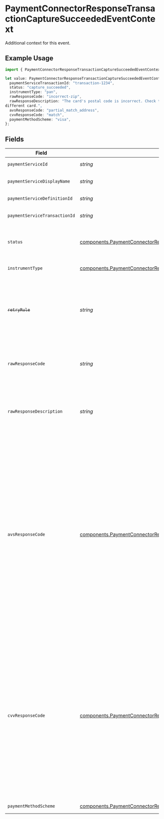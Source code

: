# PaymentConnectorResponseTransactionCaptureSucceededEventContext

Additional context for this event.

## Example Usage

```typescript
import { PaymentConnectorResponseTransactionCaptureSucceededEventContext } from "@gr4vy/sdk/models/components";

let value: PaymentConnectorResponseTransactionCaptureSucceededEventContext = {
  paymentServiceTransactionId: "transaction-1234",
  status: "capture_succeeded",
  instrumentType: "pan",
  rawResponseCode: "incorrect-zip",
  rawResponseDescription: "The card's postal code is incorrect. Check the card's postal code or use a
different card.",
  avsResponseCode: "partial_match_address",
  cvvResponseCode: "match",
  paymentMethodScheme: "visa",
};
```

## Fields

| Field                                                                                                                                                                                                                                                                                                                                                                                                                                                                                                                                                        | Type                                                                                                                                                                                                                                                                                                                                                                                                                                                                                                                                                         | Required                                                                                                                                                                                                                                                                                                                                                                                                                                                                                                                                                     | Description                                                                                                                                                                                                                                                                                                                                                                                                                                                                                                                                                  | Example                                                                                                                                                                                                                                                                                                                                                                                                                                                                                                                                                      |
| ------------------------------------------------------------------------------------------------------------------------------------------------------------------------------------------------------------------------------------------------------------------------------------------------------------------------------------------------------------------------------------------------------------------------------------------------------------------------------------------------------------------------------------------------------------ | ------------------------------------------------------------------------------------------------------------------------------------------------------------------------------------------------------------------------------------------------------------------------------------------------------------------------------------------------------------------------------------------------------------------------------------------------------------------------------------------------------------------------------------------------------------ | ------------------------------------------------------------------------------------------------------------------------------------------------------------------------------------------------------------------------------------------------------------------------------------------------------------------------------------------------------------------------------------------------------------------------------------------------------------------------------------------------------------------------------------------------------------ | ------------------------------------------------------------------------------------------------------------------------------------------------------------------------------------------------------------------------------------------------------------------------------------------------------------------------------------------------------------------------------------------------------------------------------------------------------------------------------------------------------------------------------------------------------------ | ------------------------------------------------------------------------------------------------------------------------------------------------------------------------------------------------------------------------------------------------------------------------------------------------------------------------------------------------------------------------------------------------------------------------------------------------------------------------------------------------------------------------------------------------------------ |
| `paymentServiceId`                                                                                                                                                                                                                                                                                                                                                                                                                                                                                                                                           | *string*                                                                                                                                                                                                                                                                                                                                                                                                                                                                                                                                                     | :heavy_minus_sign:                                                                                                                                                                                                                                                                                                                                                                                                                                                                                                                                           | The unique ID of the payment service used.                                                                                                                                                                                                                                                                                                                                                                                                                                                                                                                   |                                                                                                                                                                                                                                                                                                                                                                                                                                                                                                                                                              |
| `paymentServiceDisplayName`                                                                                                                                                                                                                                                                                                                                                                                                                                                                                                                                  | *string*                                                                                                                                                                                                                                                                                                                                                                                                                                                                                                                                                     | :heavy_minus_sign:                                                                                                                                                                                                                                                                                                                                                                                                                                                                                                                                           | The display name of the payment service used.                                                                                                                                                                                                                                                                                                                                                                                                                                                                                                                |                                                                                                                                                                                                                                                                                                                                                                                                                                                                                                                                                              |
| `paymentServiceDefinitionId`                                                                                                                                                                                                                                                                                                                                                                                                                                                                                                                                 | *string*                                                                                                                                                                                                                                                                                                                                                                                                                                                                                                                                                     | :heavy_minus_sign:                                                                                                                                                                                                                                                                                                                                                                                                                                                                                                                                           | The payment service definition used.                                                                                                                                                                                                                                                                                                                                                                                                                                                                                                                         |                                                                                                                                                                                                                                                                                                                                                                                                                                                                                                                                                              |
| `paymentServiceTransactionId`                                                                                                                                                                                                                                                                                                                                                                                                                                                                                                                                | *string*                                                                                                                                                                                                                                                                                                                                                                                                                                                                                                                                                     | :heavy_minus_sign:                                                                                                                                                                                                                                                                                                                                                                                                                                                                                                                                           | The external ID of the transaction as set by the payment service.                                                                                                                                                                                                                                                                                                                                                                                                                                                                                            | transaction-1234                                                                                                                                                                                                                                                                                                                                                                                                                                                                                                                                             |
| `status`                                                                                                                                                                                                                                                                                                                                                                                                                                                                                                                                                     | [components.PaymentConnectorResponseTransactionCaptureSucceededEventStatus](../../models/components/paymentconnectorresponsetransactioncapturesucceededeventstatus.md)                                                                                                                                                                                                                                                                                                                                                                                       | :heavy_minus_sign:                                                                                                                                                                                                                                                                                                                                                                                                                                                                                                                                           | The new status code for the transaction. This is always<br/>set to `capture_succeeded`.                                                                                                                                                                                                                                                                                                                                                                                                                                                                      | capture_succeeded                                                                                                                                                                                                                                                                                                                                                                                                                                                                                                                                            |
| `instrumentType`                                                                                                                                                                                                                                                                                                                                                                                                                                                                                                                                             | [components.PaymentConnectorResponseTransactionCaptureSucceededEventInstrumentType](../../models/components/paymentconnectorresponsetransactioncapturesucceededeventinstrumenttype.md)                                                                                                                                                                                                                                                                                                                                                                       | :heavy_minus_sign:                                                                                                                                                                                                                                                                                                                                                                                                                                                                                                                                           | The type of instrument used for this transaction.                                                                                                                                                                                                                                                                                                                                                                                                                                                                                                            | pan                                                                                                                                                                                                                                                                                                                                                                                                                                                                                                                                                          |
| ~~`retryRule`~~                                                                                                                                                                                                                                                                                                                                                                                                                                                                                                                                              | *string*                                                                                                                                                                                                                                                                                                                                                                                                                                                                                                                                                     | :heavy_minus_sign:                                                                                                                                                                                                                                                                                                                                                                                                                                                                                                                                           | : warning: ** DEPRECATED **: This will be removed in a future release, please migrate away from it as soon as possible.<br/><br/>This will always be `null` because the transaction succeeded.                                                                                                                                                                                                                                                                                                                                                               | <nil>                                                                                                                                                                                                                                                                                                                                                                                                                                                                                                                                                        |
| `rawResponseCode`                                                                                                                                                                                                                                                                                                                                                                                                                                                                                                                                            | *string*                                                                                                                                                                                                                                                                                                                                                                                                                                                                                                                                                     | :heavy_minus_sign:                                                                                                                                                                                                                                                                                                                                                                                                                                                                                                                                           | This is the response code received from the payment service. This<br/>can be set to any value and is not standardized across different<br/>payment services.                                                                                                                                                                                                                                                                                                                                                                                                 | incorrect-zip                                                                                                                                                                                                                                                                                                                                                                                                                                                                                                                                                |
| `rawResponseDescription`                                                                                                                                                                                                                                                                                                                                                                                                                                                                                                                                     | *string*                                                                                                                                                                                                                                                                                                                                                                                                                                                                                                                                                     | :heavy_minus_sign:                                                                                                                                                                                                                                                                                                                                                                                                                                                                                                                                           | This is the response description received from the payment service. This<br/>can be set to any value and is not standardized across different<br/>payment services.                                                                                                                                                                                                                                                                                                                                                                                          | The card's postal code is incorrect. Check the card's postal code or use a<br/>different card.                                                                                                                                                                                                                                                                                                                                                                                                                                                               |
| `avsResponseCode`                                                                                                                                                                                                                                                                                                                                                                                                                                                                                                                                            | [components.PaymentConnectorResponseTransactionCaptureSucceededEventAvsResponseCode](../../models/components/paymentconnectorresponsetransactioncapturesucceededeventavsresponsecode.md)                                                                                                                                                                                                                                                                                                                                                                     | :heavy_minus_sign:                                                                                                                                                                                                                                                                                                                                                                                                                                                                                                                                           | The response code received from the payment service for the Address<br/>Verification Check (AVS). This code is mapped to a standardized Gr4vy<br/>AVS response code.<br/><br/>- `no_match` - neither address or postal code match<br/>- `match` - both address and postal code match<br/>- `partial_match_address` - address matches but postal code does not<br/>- `partial_match_postcode` - postal code matches but address does not<br/>- `unavailable ` - AVS is unavailable for card/country<br/><br/>The value of this field can be `null` if the payment service did not<br/>provide a response. | partial_match_address                                                                                                                                                                                                                                                                                                                                                                                                                                                                                                                                        |
| `cvvResponseCode`                                                                                                                                                                                                                                                                                                                                                                                                                                                                                                                                            | [components.PaymentConnectorResponseTransactionCaptureSucceededEventCvvResponseCode](../../models/components/paymentconnectorresponsetransactioncapturesucceededeventcvvresponsecode.md)                                                                                                                                                                                                                                                                                                                                                                     | :heavy_minus_sign:                                                                                                                                                                                                                                                                                                                                                                                                                                                                                                                                           | The response code received from the payment service for the Card<br/>Verification Value (CVV). This code is mapped to a standardized Gr4vy<br/>CVV response code.<br/><br/>- `no_match` - the CVV does not match the expected value<br/>- `match` - the CVV matches the expected value<br/>- `unavailable ` - CVV check unavailable for card our country<br/>- `not_provided ` - CVV not provided<br/><br/>The value of this field can be `null` if the payment service did not<br/>provide a response.                                                      | match                                                                                                                                                                                                                                                                                                                                                                                                                                                                                                                                                        |
| `paymentMethodScheme`                                                                                                                                                                                                                                                                                                                                                                                                                                                                                                                                        | [components.PaymentConnectorResponseTransactionCaptureSucceededEventPaymentMethodScheme](../../models/components/paymentconnectorresponsetransactioncapturesucceededeventpaymentmethodscheme.md)                                                                                                                                                                                                                                                                                                                                                             | :heavy_minus_sign:                                                                                                                                                                                                                                                                                                                                                                                                                                                                                                                                           | The card scheme sent to the connector.                                                                                                                                                                                                                                                                                                                                                                                                                                                                                                                       | visa                                                                                                                                                                                                                                                                                                                                                                                                                                                                                                                                                         |